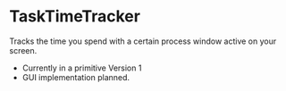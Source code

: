 # TaskTimeTracker
Tracks the time you spend with a certain process window active on your screen.

- Currently in a primitive Version 1
- GUI implementation planned.
